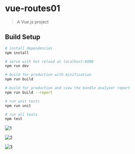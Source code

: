 # vue-routes01

> A Vue.js project

## Build Setup

``` bash
# install dependencies
npm install

# serve with hot reload at localhost:8080
npm run dev

# build for production with minification
npm run build

# build for production and view the bundle analyzer report
npm run build --report

# run unit tests
npm run unit

# run all tests
npm test
```



![1](https://user-images.githubusercontent.com/35347062/56870510-26408500-6a19-11e9-971b-86c9683d4e16.PNG)


![2](https://user-images.githubusercontent.com/35347062/56870511-26408500-6a19-11e9-8349-2701b70b8371.PNG)


![3](https://user-images.githubusercontent.com/35347062/56870512-26d91b80-6a19-11e9-998b-6e645430d567.PNG)
